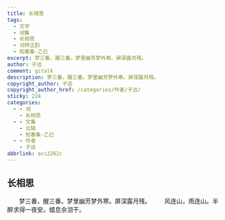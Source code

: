 ```yaml
---
title: 长相思
tags:
  - 文学
  - 词集
  - 长相思
  - 词林正韵
  - 知春集·乙巳
excerpt: 梦三番，醒三番。梦里幽芳梦外寒。屏深露月残。
author: 子远
comment: gitalk
description: 梦三番，醒三番。梦里幽芳梦外寒。屏深露月残。
copyright_author: 子远
copyright_author_href: /categories/作者/子远/
sticky: 224
categories:
  - - 词
    - 长相思
  - - 文集
    - 云辑
    - 知春集·乙巳
  - - 作者
    - 子远
abbrlink: acc2262c
---
```

## 长相思
&emsp;&emsp;梦三番，醒三番。梦里幽芳梦外寒。屏深露月残。
&emsp;&emsp;风连山，雨连山。半醉求得一夜安。蜡息余泪干。
